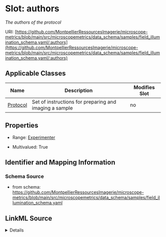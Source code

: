 # Slot: authors


_The authors of the protocol_



URI: [https://github.com/MontpellierRessourcesImagerie/microscope-metrics/blob/main/src/microscopemetrics/data_schema/samples/field_illumination_schema.yaml/:authors](https://github.com/MontpellierRessourcesImagerie/microscope-metrics/blob/main/src/microscopemetrics/data_schema/samples/field_illumination_schema.yaml/:authors)



<!-- no inheritance hierarchy -->




## Applicable Classes

| Name | Description | Modifies Slot |
| --- | --- | --- |
[Protocol](Protocol.md) | Set of instructions for preparing and imaging a sample |  no  |







## Properties

* Range: [Experimenter](Experimenter.md)

* Multivalued: True





## Identifier and Mapping Information







### Schema Source


* from schema: https://github.com/MontpellierRessourcesImagerie/microscope-metrics/blob/main/src/microscopemetrics/data_schema/samples/field_illumination_schema.yaml




## LinkML Source

<details>
```yaml
name: authors
description: The authors of the protocol
from_schema: https://github.com/MontpellierRessourcesImagerie/microscope-metrics/blob/main/src/microscopemetrics/data_schema/samples/field_illumination_schema.yaml
rank: 1000
multivalued: true
alias: authors
owner: Protocol
domain_of:
- Protocol
range: Experimenter
inlined: false

```
</details>
